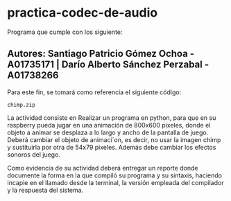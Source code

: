 # practica-codec-de-audio
Programa que cumple con los siguiente:
## Autores: Santiago Patricio Gómez Ochoa - A01735171 | Darío Alberto Sánchez Perzabal - A01738266
Para este fin, se tomará como referencia el siguiente código:

```
chimp.zip
```
La actividad consiste en Realizar un programa en python, para que en su raspberry pueda jugar en una animación de 800x600 pixeles, donde el objeto a animar se desplaza a lo largo y ancho de la pantalla de juego. Deberá cambiar el objeto de animaci´on, es decir, no usar la imagen chimp y sustituirla por otra de 54x79 pixeles. Además debe cambiar los efectos sonoros del juego.

Como evidencia de su actividad deberá entregar un reporte donde documente la forma en la que compiló su programa y su sintaxis, haciendo incapie en el llamado desde la terminal, la versión empleada del compilador y la respuesta del sistema.
